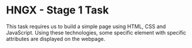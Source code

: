 # HNGX - Stage 1 Task

This task requires us to build a simple page using HTML, CSS and JavaScript. Using these technologies, some specific element with specific attributes are displayed on the webpage.
